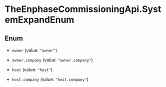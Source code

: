 # TheEnphaseCommissioningApi.SystemExpandEnum

## Enum


* `owner` (value: `"owner"`)

* `owner.company` (value: `"owner.company"`)

* `host` (value: `"host"`)

* `host.company` (value: `"host.company"`)


